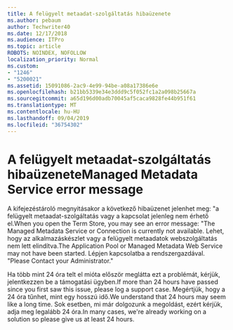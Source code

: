 ```yaml
---
title: A felügyelt metaadat-szolgáltatás hibaüzenete
ms.author: pebaum
author: Techwriter40
ms.date: 12/17/2018
ms.audience: ITPro
ms.topic: article
ROBOTS: NOINDEX, NOFOLLOW
localization_priority: Normal
ms.custom:
- "1246"
- "5200021"
ms.assetid: 15091086-2ac9-4e99-94be-a08a17386e6e
ms.openlocfilehash: b21bb5339e34e3ddd9c5f052fc1a2a098b25667a
ms.sourcegitcommit: a65d196d00adb70045af5caca9828fe44b951f61
ms.translationtype: MT
ms.contentlocale: hu-HU
ms.lasthandoff: 09/04/2019
ms.locfileid: "36754302"
---
```

# <a name="managed-metadata-service-error-message"></a><span data-ttu-id="9af84-102">A felügyelt metaadat-szolgáltatás hibaüzenete</span><span class="sxs-lookup"><span data-stu-id="9af84-102">Managed Metadata Service error message</span></span>

<span data-ttu-id="9af84-103">A kifejezéstároló megnyitásakor a következő hibaüzenet jelenhet meg: "a felügyelt metaadat-szolgáltatás vagy a kapcsolat jelenleg nem érhető el.</span><span class="sxs-lookup"><span data-stu-id="9af84-103">When you open the Term Store, you may see an error message: "The Managed Metadata Service or Connection is currently not available.</span></span> <span data-ttu-id="9af84-104">Lehet, hogy az alkalmazáskészlet vagy a felügyelt metaadatok webszolgáltatás nem lett elindítva.</span><span class="sxs-lookup"><span data-stu-id="9af84-104">The Application Pool or Managed Metadata Web Service may not have been started.</span></span> <span data-ttu-id="9af84-105">Lépjen kapcsolatba a rendszergazdával. "</span><span class="sxs-lookup"><span data-stu-id="9af84-105">Please Contact your Administrator."</span></span>
  
<span data-ttu-id="9af84-106">Ha több mint 24 óra telt el mióta először meglátta ezt a problémát, kérjük, jelentkezzen be a támogatási ügyben.</span><span class="sxs-lookup"><span data-stu-id="9af84-106">If more than 24 hours have passed since you first saw this issue, please log a support case.</span></span> <span data-ttu-id="9af84-107">Megértjük, hogy a 24 óra tűnhet, mint egy hosszú idő.</span><span class="sxs-lookup"><span data-stu-id="9af84-107">We understand that 24 hours may seem like a long time.</span></span> <span data-ttu-id="9af84-108">Sok esetben, mi már dolgozunk a megoldást, ezért kérjük, adja meg legalább 24 óra.</span><span class="sxs-lookup"><span data-stu-id="9af84-108">In many cases, we're already working on a solution so please give us at least 24 hours.</span></span>
  